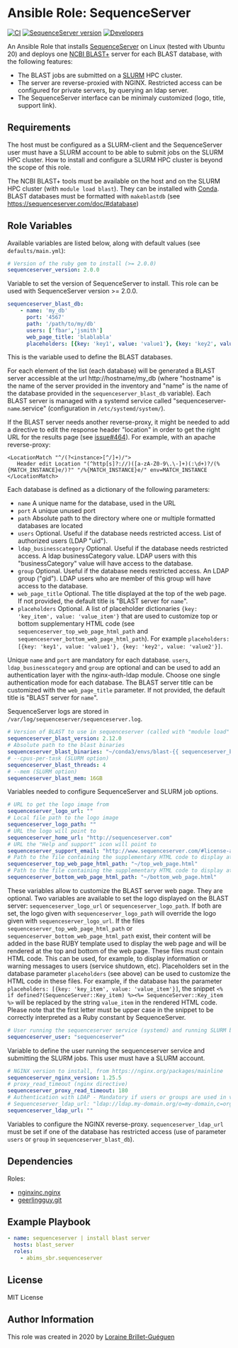 # Ansible Role: SequenceServer

[![CI](https://github.com/abims-sbr/ansible-sequenceserver/workflows/CI/badge.svg?branch=master)](https://github.com/abims-sbr/ansible-sequenceserver/actions?query=workflow%3ACI)
[![SequenceServer version](https://img.shields.io/badge/SequenceServer%20version-2.0-green.svg)](https://github.com/wurmlab/sequenceserver)
[![Developers](https://img.shields.io/badge/Developers-ABiMS-blue.svg)](https://abims.sb-roscoff.fr)

An Ansible Role that installs [SequenceServer](https://sequenceserver.com) on Linux (tested with Ubuntu 20) and deploys one [NCBI BLAST+](https://blast.ncbi.nlm.nih.gov/Blast.cgi?CMD=Web&PAGE_TYPE=BlastDocs&DOC_TYPE=Download) server for each BLAST database, with the following features:
- The BLAST jobs are submitted on a [SLURM](https://slurm.schedmd.com/) HPC cluster.
- The server are reverse-proxied with NGINX. Restricted access can be configured for private servers, by querying an ldap server.
- The SequenceServer interface can be minimaly customized (logo, title, support link).

## Requirements

The host must be configured as a SLURM-client and the SequenceServer user must have a SLURM account to be able to submit jobs on the SLURM HPC cluster.
How to install and configure a SLURM HPC cluster is beyond the scope of this role.

The NCBI BLAST+ tools must be available on the host and on the SLURM HPC cluster (with `module load blast`). They can be installed with [Conda](https://bioconda.github.io/recipes/blast/README.html?blast). BLAST databases must be formatted with `makeblastdb` (see https://sequenceserver.com/doc/#database)

## Role Variables

Available variables are listed below, along with default values (see `defaults/main.yml`):

```yaml
# Version of the ruby gem to install (>= 2.0.0)
sequenceserver_version: 2.0.0
```
Variable to set the version of SequenceServer to install. This role can be used with SequenceServer version >= 2.0.0.

```yaml
sequenceserver_blast_db:
    - name: 'my_db'
      port: '4567'
      path: '/path/to/my/db'
      users: ['fbar','jsmith']
      web_page_title: 'blablabla'
      placeholders: [{key: 'key1', value: 'value1'}, {key: 'key2', value: 'value2'}]
```
This is the variable used to define the BLAST databases.

For each element of the list (each database) will be generated a BLAST server accessible at the url http://hostname/my_db (where "hostname" is the name of the server provided in the inventory and "name" is the name of the database provided in the `sequenceserver_blast_db` variable). Each BLAST server is managed with a systemd service called "sequenceserver-`name`.service" (configuration in `/etc/systemd/system/`).

If the BLAST server needs another reverse-proxy, it might be needed to add a directive to edit the response header "location" in order to get the right URL for the results page (see [issue#464](https://github.com/wurmlab/sequenceserver/issues/464)). For example, with an apache reverse-proxy:
```
<LocationMatch "^/(?<instance>[^/]+)/">
   Header edit Location "(^http[s]?://)([a-zA-Z0-9\.\-]+)(:\d+)?/(%{MATCH_INSTANCE}e/)?" "/%{MATCH_INSTANCE}e/" env=MATCH_INSTANCE
</LocationMatch>
```

Each database is defined as a dictionary of the following parameters:
- `name` A unique name for the database, used in the URL
- `port` A unique unused port
- `path` Absolute path to the directory where one or multiple formatted databases are located
- `users` Optional. Useful if the database needs restricted access. List of authorized users (LDAP "uid").
- `ldap_businesscategory` Optional. Useful if the database needs restricted access. A ldap businessCategory value. LDAP users with this "businessCategory" value will have access to the database.
- `group` Optional. Useful if the database needs restricted access. An LDAP group ("gid"). LDAP users who are member of this group will have access to the database.
- `web_page_title` Optional. The title displayed at the top of the web page. If not provided, the default title is "BLAST server for `name`".
- `placeholders` Optional. A list of placeholder dictionaries `{key: 'key_item', value: 'value_item'}` that are used to customize top or bottom supplementary HTML code (see `sequenceserver_top_web_page_html_path` and `sequenceserver_bottom_web_page_html_path`). For example `placeholders: [{key: 'key1', value: 'value1'}, {key: 'key2', value: 'value2'}]`.

Unique `name` and `port` are mandatory for each database.
`users`, `ldap_businesscategory` and `group` are optional and can be used to add an authentication layer with the nginx-auth-ldap module. Choose one single authentication mode for each database.
The BLAST server title can be customized with the `web_page_title` parameter. If not provided, the default title is "BLAST server for `name`".

SequenceServer logs are stored in `/var/log/sequenceserver/sequenceserver.log`.

```yaml
# Version of BLAST to use in sequenceserver (called with "module load" in the slurm bash script)
sequenceserver_blast_version: 2.12.0
# Absolute path to the blast binaries
sequenceserver_blast_binaries: "~/conda3/envs/blast-{{ sequenceserver_blast_version }}/bin"
# --cpus-per-task (SLURM option)
sequenceserver_blast_threads: 4
# --mem (SLURM option)
sequenceserver_blast_mem: 16GB
```
Variables needed to configure SequenceServer and SLURM job options.

```yaml
# URL to get the logo image from
sequenceserver_logo_url: ""
# Local file path to the logo image
sequenceserver_logo_path: ""
# URL the logo will point to
sequenceserver_home_url: "http://sequenceserver.com"
# URL the "Help and support" icon will point to
sequenceserver_support_email: "http://www.sequenceserver.com/#license-and-support"
# Path to the file containing the supplementary HTML code to display at the top of the web page
sequenceserver_top_web_page_html_path: "~/top_web_page.html"
# Path to the file containing the supplementary HTML code to display at the bottom of the web page
sequenceserver_bottom_web_page_html_path: "~/bottom_web_page.html"
```
These variables allow to customize the BLAST server web page. They are optional.
Two variables are available to set the logo displayed on the BLAST server: `sequenceserver_logo_url` or `sequenceserver_logo_path`. If both are set, the logo given with `sequenceserver_logo_path` will override the logo given with `sequenceserver_logo_url`.
If the files `sequenceserver_top_web_page_html_path` or `sequenceserver_bottom_web_page_html_path` exist, their content will be added in the base RUBY template used to display the web page and will be rendered at the top and bottom of the web page. These files must contain HTML code. This can be used, for example, to display information or warning messages to users (service shutdown, etc).
Placeholders set in the database parameter `placeholders` (see above) can be used to customize the HTML code in these files. For example, if the database has the parameter `placeholders: [{key: 'key_item', value: 'value_item'}]`, the snippet `<% if defined?(SequenceServer::Key_item) %><%= SequenceServer::Key_item %>` will be replaced by the string `value_item` in the rendered HTML code. Please note that the first letter must be upper case in the snippet to be correctly interpreted as a Ruby constant by SequenceServer.

```yaml
# User running the sequenceserver service (systemd) and running SLURM blast jobs
sequenceserver_user: "sequenceserver"
```
Variable to define the user running the sequenceserver service and submitting the SLURM jobs. This user must have a SLURM account.

```yaml
# NGINX version to install, from https://nginx.org/packages/mainline
sequenceserver_nginx_version: 1.25.5
# proxy_read_timeout (nginx directive)
sequenceserver_proxy_read_timeout: 180
# Authentication with LDAP - Mandatory if users or groups are used in variable sequenceserver_blast_db
# Sequenceserver_ldap_url: "ldap://ldap.my-domain.org/o=my-domain,c=org?uid?sub?"
sequenceserver_ldap_url: ""
```
Variables to configure the NGINX reverse-proxy.
`sequenceserver_ldap_url` must be set if one of the database has restricted access (use of parameter `users` or `group` in `sequenceserver_blast_db`).

## Dependencies

Roles:
 - [nginxinc.nginx](https://galaxy.ansible.com/nginxinc/nginx)
 - [geerlingguy.git](https://galaxy.ansible.com/geerlingguy/git)

## Example Playbook

```yaml
- name: sequenceserver | install blast server
  hosts: blast_server
  roles:
    - abims_sbr.sequenceserver
```

## License

MIT License

## Author Information

This role was created in 2020 by [Loraine Brillet-Guéguen](https://github.com/loraine-gueguen)
